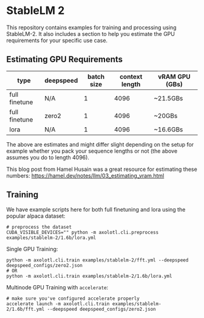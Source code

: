 # StableLM 2

This repository contains examples for training and processing using StableLM-2. It also includes a section to help you estimate the GPU requirements for your specific use case.

## Estimating GPU Requirements

| type          | deepspeed | batch size | context length | vRAM GPU (GBs) |
|---------------|-----------|------------|----------------|----------------|
| full finetune | N/A       | 1          | 4096           | ~21.5GBs       |
| full finetune | zero2     | 1          | 4096           | ~20GBs         |
| lora          | N/A       | 1          | 4096           | ~16.6GBs       |

The above are estimates and might differ slight depending on the setup for example whether you pack your sequence lengths or not (the above assumes you do to length 4096).

This blog post from Hamel Husain was a great resource for estimating these numbers: https://hamel.dev/notes/llm/03_estimating_vram.html

## Training
We have example scripts here for both full finetuning and lora using the popular alpaca dataset:

```shell
# preprocess the dataset
CUDA_VISIBLE_DEVICES="" python -m axolotl.cli.preprocess examples/stablelm-2/1.6b/lora.yml
```

Single GPU Training:
```shell
python -m axolotl.cli.train examples/stablelm-2/fft.yml --deepspeed deepspeed_configs/zero2.json
# OR
python -m axolotl.cli.train examples/stablelm-2/1.6b/lora.yml
```

Multinode GPU Training with `accelerate`:
```shell
# make sure you've configured accelerate properly
accelerate launch -m axolotl.cli.train examples/stablelm-2/1.6b/fft.yml --deepspeed deepspeed_configs/zero2.json
```
